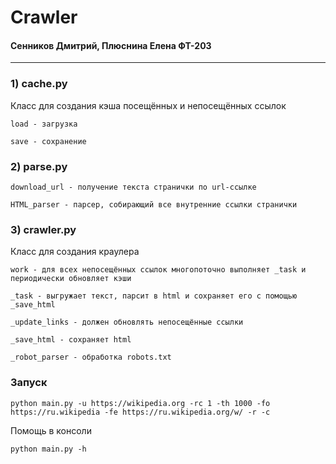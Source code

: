 # **Crawler**
#### Сенников Дмитрий, Плюснина Елена ФТ-203
---
### 1) **cache.py**
Класс для создания кэша посещённых и непосещённых ссылок

    load - загрузка

    save - сохранение

### 2) **parse.py**

    download_url - получение текста странички по url-ссылке

    HTML_parser - парсер, собирающий все внутренние ссылки странички

### 3) crawler.py
Класс для создания краулера 

    work - для всех непосещённых ссылок многопоточно выполняет _task и периодически обновляет кэши

    _task - выгружает текст, парсит в html и сохраняет его с помощью _save_html

    _update_links - должен обновлять непосещённые ссылки

    _save_html - сохраняет html

    _robot_parser - обработка robots.txt


### Запуск 

    python main.py -u https://wikipedia.org -rc 1 -th 1000 -fo https://ru.wikipedia -fe https://ru.wikipedia.org/w/ -r -c

Помощь в консоли

    python main.py -h
